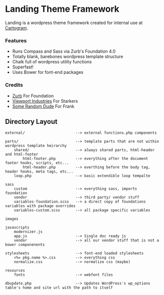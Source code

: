 Landing Theme Framework
=======================

Landing is a wordpress theme framework created for internal use at [Cartogram](https://www.studiocartogram.com).

### Features

* Runs Compass and Sass via Zurb's Foundation 4.0
* Totally blank, barebones wordpress template structure
* Chalk full of wordpress utility functions
* Superfast!
* Uses Bower for font-end packages

### Credits

* [Zurb](http://www.zurb.com) For Foundation
* [Viewport Industries](http://viewportindustries.com/) For Starkers
* [Some Random Dude](http://somerandomdude.com) For Frank


## Directory Layout

	external/						--> external functions.php components
	
	parts/							--> template parts that are not within wordpress template heirarchy
		shared/						--> always shared parts, html-header and html-footer
			html-footer.php 		--> everything after the document footer hooks, scripts, etc...
			html-header.php 		--> everthing before the body tag, header hooks, meta tags, etc...
		loop.php 					--> basic extendible loop tempalte
	
	sass
		custom 						--> everything sass, imports foundation
		vendor						--> third party/ vendor stuff
		variables-foundation.scss	--> a direct copy of foundations variables with package overrides
		variables-custom.scss		--> all package specific variables

	images
	
	javascripts
		modernizer.js
		app.js 						--> Single doc ready js
		vendor						--> all our vendor stuff that is not a bower componenents
	
	stylesheets						--> font-end loaded stylesheets
		<%= pkg.name %>.css			--> everything css
		normalize.css				--> normalize css (maybe)

	resources
		fonts						--> webfont files

	dbupdate.php 					--> Updates WordPress's wp_options table's home and site url with the path to itself




		